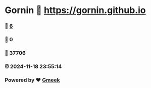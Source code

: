 # Gornin :link: https://gornin.github.io 
### :page_facing_up: [6](https://gornin.github.io/tag.html) 
### :speech_balloon: 0 
### :hibiscus: 37706 
### :alarm_clock: 2024-11-18 23:55:14 
### Powered by :heart: [Gmeek](https://github.com/Meekdai/Gmeek)
